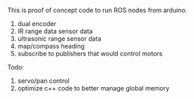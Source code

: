 This is proof of concept code to run ROS nodes from arduino.

1) dual encoder
2) IR range data sensor data
3) ultrasonic range sensor data
4) map/compass heading
5) subscribe to publishers that would control motors

Todo:
1) servo/pan control
2) optimize c++ code to better manage global memory